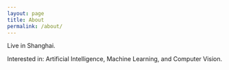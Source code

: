 ```yaml
---
layout: page
title: About
permalink: /about/
---
```



Live in Shanghai.

Interested in: Artificial Intelligence, Machine Learning, and
Computer Vision.

